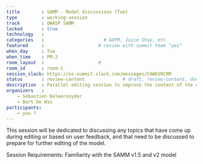 ```yaml
---
title        : SAMM - Model discussions (Tue)
type         : working-session
track        : OWASP SAMM
locked       : true
technology   :
categories   :                      # GDPR, Juice Shop, etc.
featured     :                    # review with summit team "yes"
when_day     : Tue
when_time    : PM-2
room_layout  :                    #
room_id      : room-1
session_slack: https://os-summit.slack.com/messages/CAWEU9CRM
status       : review-content              # draft, review-content, done
description  : Parallel editing session to improve the content of the current model
organizers   :
    - Sebastien Deleersnyder
    - Bart De Win
participants:
    - you ?
---
```


This session will be dedicated to discussing any topics that have come up during editing or based on user feedback, and that need to be discussed to prepare for further editing of the model.

Session Requirements: Familiarity with the SAMM v1.5 and v2 model
